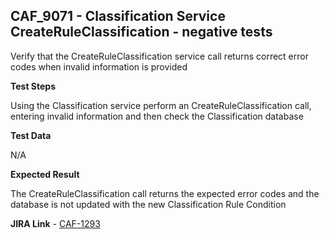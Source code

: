 ## CAF_9071 - Classification Service CreateRuleClassification - negative tests ##

Verify that the CreateRuleClassification service call returns correct error codes when invalid information is provided

**Test Steps**

Using the Classification service perform an CreateRuleClassification call, entering invalid information and then check the Classification database

**Test Data**

N/A

**Expected Result**

The CreateRuleClassification call returns the expected error codes and the database is not updated with the new Classification Rule Condition

**JIRA Link** - [CAF-1293](https://jira.autonomy.com/browse/CAF-1293)


